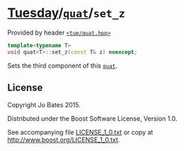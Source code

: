 [Tuesday](../../../README.md)/[`quat`](../../headers/quat.md)/`set_z`
=====================================================================
Provided by header [`<tue/quat.hpp>`](../../headers/quat.md)

```c++
template<typename T>
void quat<T>::set_z(const T& z) noexcept;
```

Sets the third component of this [`quat`](../../headers/quat.md).

License
-------
Copyright Jo Bates 2015.

Distributed under the Boost Software License, Version 1.0.

See accompanying file [LICENSE_1_0.txt](../../../LICENSE_1_0.txt) or copy at
http://www.boost.org/LICENSE_1_0.txt.
